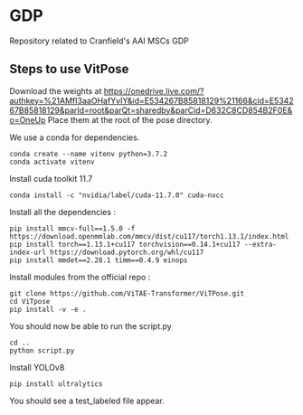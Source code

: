 # GDP
Repository related to Cranfield's AAI MSCs GDP

## Steps to use VitPose

Download the weights at https://onedrive.live.com/?authkey=%21AMfI3aaOHafYvIY&id=E534267B85818129%21166&cid=E534267B85818129&parId=root&parQt=sharedby&parCid=D632C8CD854B2F0E&o=OneUp 
Place them at the root of the pose directory.

We use a conda for dependencies.
```
conda create --name vitenv python=3.7.2
conda activate vitenv
```
Install cuda toolkit 11.7
```
conda install -c "nvidia/label/cuda-11.7.0" cuda-nvcc 
```
Install all the dependencies : 
```
pip install mmcv-full==1.5.0 -f https://download.openmmlab.com/mmcv/dist/cu117/torch1.13.1/index.html
pip install torch==1.13.1+cu117 torchvision==0.14.1+cu117 --extra-index-url https://download.pytorch.org/whl/cu117
pip install mmdet==2.28.1 timm==0.4.9 einops
```
Install modules from the official repo : 
```
git clone https://github.com/ViTAE-Transformer/ViTPose.git
cd ViTpose
pip install -v -e . 
```

You should now be able to run the script.py 
```
cd ..
python script.py
```
Install YOLOv8 
```
pip install ultralytics
```

You should see a test_labeled file appear.

